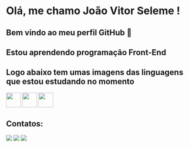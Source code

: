 # Olá, me chamo João Vitor Seleme ! 
## Bem vindo ao meu perfil GitHub 👋

## Estou aprendendo programação Front-End 
## Logo abaixo tem umas imagens das linguagens que estou estudando no momento 

<img loading="lazy" src="https://cdn.jsdelivr.net/gh/devicons/devicon/icons/java/java-original.svg" width="40" height="40"/> <img src="https://devicon-website.vercel.app/api/css3/original.svg" width="40" height="40"/> 
<img src="https://devicon-website.vercel.app/api/html5/original.svg" width="40" height="40"/>

## Contatos:

<div>
<a href="https://www.instagram.com/joaoseleme/" target="_blank"><img loading="lazy" src="https://img.shields.io/badge/-Instagram-%23E4405F?style=for-the-badge&logo=instagram&logoColor=white" target="_blank"></a>
<a href="https://www.twitch.tv/selekv1" target="_blank"><img loading="lazy" src="https://img.shields.io/badge/Twitch-9146FF?style=for-the-badge&logo=twitch&logoColor=white" target="_blank"></a>
<a href = "contato@joao.klyf@gmail.com"><img loading="lazy" src="https://img.shields.io/badge/Gmail-D14836?style=for-the-badge&logo=gmail&logoColor=white" target="_blank"></a>
